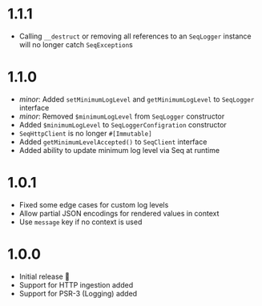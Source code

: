 # 1.1.1

- Calling `__destruct` or removing all references to an `SeqLogger` instance will no longer catch `SeqException`s

# 1.1.0

- _minor_: Added `setMinimumLogLevel` and `getMinimumLogLevel` to `SeqLogger` interface
- _minor_: Removed `$minimumLogLevel` from `SeqLogger` constructor
- Added `$minimumLogLevel` to `SeqLoggerConfigration` constructor
- `SeqHttpClient` is no longer `#[Immutable]`
- Added `getMinimumLevelAccepted()` to `SeqClient` interface
- Added ability to update minimum log level via Seq at runtime

# 1.0.1

- Fixed some edge cases for custom log levels
- Allow partial JSON encodings for rendered values in context
- Use `message` key if no context is used

# 1.0.0

- Initial release 🎉
- Support for HTTP ingestion added
- Support for PSR-3 (Logging) added

